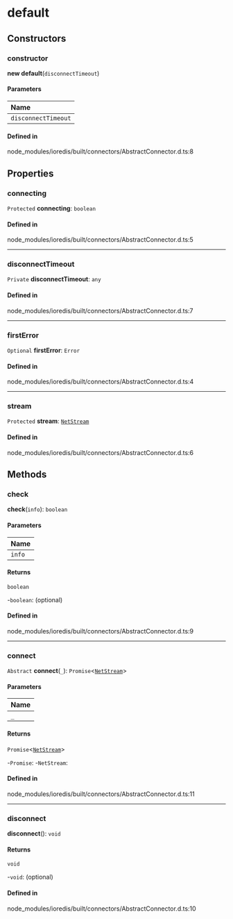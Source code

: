 # default

## Constructors

### constructor

**new default**(`disconnectTimeout`)

#### Parameters

| Name |
| :------ |
| `disconnectTimeout` | `number` |

#### Defined in

node_modules/ioredis/built/connectors/AbstractConnector.d.ts:8

## Properties

### connecting

 `Protected` **connecting**: `boolean`

#### Defined in

node_modules/ioredis/built/connectors/AbstractConnector.d.ts:5

___

### disconnectTimeout

 `Private` **disconnectTimeout**: `any`

#### Defined in

node_modules/ioredis/built/connectors/AbstractConnector.d.ts:7

___

### firstError

 `Optional` **firstError**: `Error`

#### Defined in

node_modules/ioredis/built/connectors/AbstractConnector.d.ts:4

___

### stream

 `Protected` **stream**: [`NetStream`](../types/NetStream.md)

#### Defined in

node_modules/ioredis/built/connectors/AbstractConnector.d.ts:6

## Methods

### check

**check**(`info`): `boolean`

#### Parameters

| Name |
| :------ |
| `info` | `any` |

#### Returns

`boolean`

-`boolean`: (optional) 

#### Defined in

node_modules/ioredis/built/connectors/AbstractConnector.d.ts:9

___

### connect

`Abstract` **connect**(`_`): `Promise`<[`NetStream`](../types/NetStream.md)\>

#### Parameters

| Name |
| :------ |
| `_` | [`ErrorEmitter`](../types/ErrorEmitter.md) |

#### Returns

`Promise`<[`NetStream`](../types/NetStream.md)\>

-`Promise`: 
	-`NetStream`: 

#### Defined in

node_modules/ioredis/built/connectors/AbstractConnector.d.ts:11

___

### disconnect

**disconnect**(): `void`

#### Returns

`void`

-`void`: (optional) 

#### Defined in

node_modules/ioredis/built/connectors/AbstractConnector.d.ts:10
